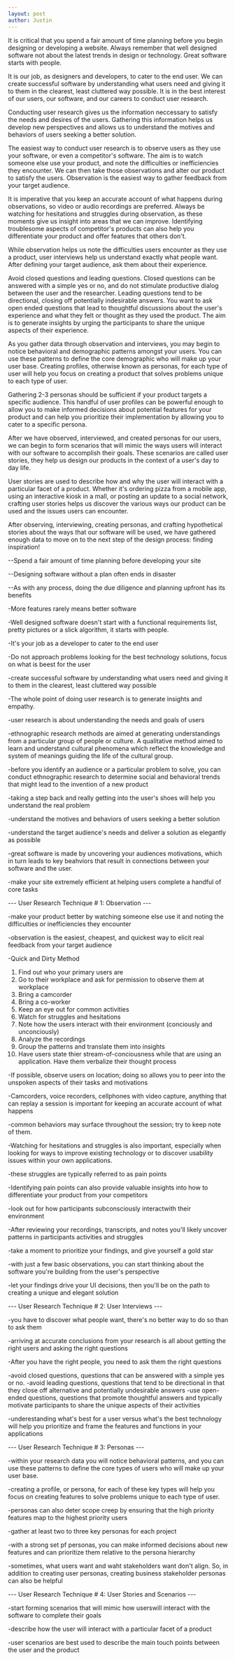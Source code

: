 ```yaml
---
layout: post
author: Justin
---
```

It is critical that you spend a fair amount of time planning before you begin designing or developing a website. Always remember that well designed software not about the latest trends in design or technology. Great software starts with people.

It is our job, as designers and developers, to cater to the end user. We can create successful software by understanding what users need and giving it to them in the clearest, least cluttered way possible. It is in the best interest of our users, our software, and our careers to conduct user research.

Conducting user research gives us the information neccessary to satisfy the needs and desires of the users. Gathering this information helps us develop new perspectives and allows us to understand the motives and behaviors of users seeking a better solution.

The easiest way to conduct user research is to observe users as they use your software, or even a competitor's software. The aim is to watch someone else use your product, and note the difficulties or inefficiencies they encounter. We can then take those observations and alter our product to satisfy the users. Observation is the easiest way to gather feedback from your target audience.

It is imperative that you keep an accurate account of what happens during observations, so video or audio recordings are preferred. Always be watching for hesitations and struggles during observation, as these moments give us insight into areas that we can improve. Identifying troublesome aspects of competitor's products can also help you differentiate your product and offer features that others don't.

While observation helps us note the difficulties users encounter as they use a product, user interviews help us understand exactly what people want. After defining your target audience, ask them about their experience.

Avoid closed questions and leading questions. Closed questions can be answered with a simple yes or no, and do not stimulate productive dialog between the user and the researcher. Leading questions tend to be directional, closing off potentially indesirable answers. You want to ask open ended questions that lead to thoughtful discussions about the user's experience and what they felt or thought as they used the product. The aim is to generate insights by urging the participants to share the unique aspects of their experience.

As you gather data through observation and interviews, you may begin to notice behavioral and demographic patterns amongst your users. You can use these patterns to define the core demographic who will make up your user base. Creating profiles, otherwise known as personas, for each type of user will help you focus on creating a product that solves problems unique to each type of user.

Gathering 2-3 personas should be sufficient if your product targets a specific audience. This handful of user profiles can be powerful enough to allow you to make informed decisions about potential features for your product and can help you prioritize their implementation by allowing you to cater to a specific persona.

After we have observed, interviewed, and created personas for our users, we can begin to form scenarios that will mimic the ways users will interact with our software to accomplish their goals. These scenarios are called user stories, they help us design our products in the context of a user's day to day life.

User stories are used to describe how and why the user will interact with a particular facet of a product. Whether it's ordering pizza from a mobile app, using an interactive kiosk in a mall, or posting an update to a social network, crafting user stories helps us discover the various ways our product can be used and the issues users can encounter.

After observing, interviewing, creating personas, and crafting hypothetical stories about the ways that our software will be used, we have gathered enough data to move on to the next step of the design process: finding inspiration!



--Spend a fair amount of time planning before developing your site

--Designing software without a plan often ends in disaster

--As with any process, doing the due diligence and planning upfront has its benefits

-More features rarely means better software

-Well designed software doesn't start with a functional requirements list, pretty
pictures or a slick algorithm, it starts with people.

-It's your job as a developer to cater to the end user

-Do not approach problems looking for the best technology solutions, focus on
 what is beest for the user

 -create successful software by understanding what users need and giving it to them
 in the clearest, least cluttered way possible

 -The whole point of doing user research is to generate insights and empathy.

 -user research is about understanding the needs and goals of users

 -ethnographic research methods are aimed at generating understandings from a particular
 group of people or culture. A qualitative method aimed to learn and understand cultural
 phenomena which reflect the knowledge and system of meanings guiding the life of the
 cultural group.

 -before you identify an audience or a particular problem to solve, you can conduct
 ethnographic research to determine social and behavioral trends that might lead to the
 invention of a new product

 -taking a step back and really getting into the user's shoes will help you
 understand the real problem

 -understand the motives and behaviors of users seeking a better solution

 -understand the target audience's needs and deliver a solution as elegantly as
 possible

 -great software is made by uncovering your audiences motivations, which in turn leads
 to key beahviors that result in connections between your software and the user.

 -make your site extremely efficient at helping users complete a handful of core tasks

 --- User Research Technique # 1: Observation ---

 -make your product better by watching someone else use it and noting the difficulties
 or inefficiencies they encounter

-observation is the easiest, cheapest, and quickest way to elicit real feedback from your target audience

-Quick and Dirty Method
1. Find out who your primary users are
2. Go to their workplace and ask for permission to observe them at workplace
3. Bring a camcorder
4. Bring a co-worker
5. Keep an eye out for common activities
6. Watch for struggles and hesitations
7. Note how the users interact with their environment (conciously and unconciously)
8. Analyze the recordings
9. Group the patterns and translate them into insights
10. Have users state thier stream-of-conciousness while that are using an application. Have
them verbalize their thought process

-If possible, observe users on location; doing so allows you to peer into the unspoken
aspects of their tasks and motivations

-Camcorders, voice recorders, cellphones with video capture, anything that can replay a session
is important for keeping an accurate account of what happens

-common behaviors may surface throughout the session; try to keep note of them.

-Watching for hesitations and struggles is also important, especially when looking for
ways to improve existing technology or to discover usability issues within your own applications.

-these struggles are typically referred to as pain points

-Identifying pain points can also provide valuable insights into how to differentiate
your product from your competitors

-look out for how participants subconsciously interactwith their environment

-After reviewing your recordings, transcripts, and notes you'll likely uncover patterns
in participants activities and struggles

-take a moment to prioritize your findings, and give yourself a gold star

-with just a few basic observations, you can start thinking about the software you're
building from the user's perspective

-let your findings drive your UI decisions, then you'll be on the path to creating a
unique and elegant solution

--- User Research Technique # 2: User Interviews ---

-you have to discover what people want, there's no better way to do so than to ask them

-arriving at accurate conclusions from your research is all about getting the right users
and asking the right questions

-After you have the right people, you need to ask them the right questions

-avoid closed questions, questions that can be answered with a simple yes or no.
-avoid leading questions, questions that tend to be directional in that they close off
alternative and potentially undesirable answers
-use open-ended questions, questions that promote thoughtful answers and typically motivate
participants to share the unique aspects of their activities

-underestanding what's best for a user versus what's the best technology will help you prioritize
and frame the features and functions in your applications

--- User Research Technique # 3: Personas ---

-within your research data you will notice behavioral patterns, and you can use these
patterns to define the core types of users who will make up your user base.

-creating a profile, or persona, for each of these key types will help you focus on
creating features to solve problems unique to each type of user.

-personas can also deter scope creep by ensuring that the high priority features map
to the highest priority users

-gather at least two to three key personas for each project

-with a strong set pf personas, you can make informed decisions about new features and can
prioritize them relative to the persona hierarchy

-sometimes, what users want and waht stakeholders want don't align. So, in addition
to creating user personas, creating business stakeholder personas can also be helpful

--- User Research Technique # 4: User Stories and Scenarios ---

-start forming scenarios that will mimic how userswill interact with the software to complete their goals

-describe how the user will interact with a particular facet of a product

-user scenarios are best used to describe the main touch points between the user and the
product
